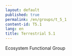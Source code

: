 ```yaml
---
layout: default
published: true
permalink: /en/groups/t_5_1
content-id: T5.1
lang: en
title: Terrestrial 5.1
---
```


Ecosystem Functional Group
